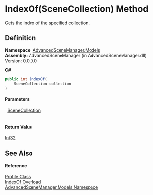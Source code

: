 # IndexOf(SceneCollection) Method


Gets the index of the specified collection.



## Definition
**Namespace:** <a href="N_AdvancedSceneManager_Models">AdvancedSceneManager.Models</a>  
**Assembly:** AdvancedSceneManager (in AdvancedSceneManager.dll) Version: 0.0.0.0

**C#**
``` C#
public int IndexOf(
	SceneCollection collection
)
```



#### Parameters
<dl><dt>  <a href="T_AdvancedSceneManager_Models_SceneCollection">SceneCollection</a></dt><dd> </dd></dl>

#### Return Value
<a href="https://learn.microsoft.com/dotnet/api/system.int32" target="_blank" rel="noopener noreferrer">Int32</a>

## See Also


#### Reference
<a href="T_AdvancedSceneManager_Models_Profile">Profile Class</a>  
<a href="Overload_AdvancedSceneManager_Models_Profile_IndexOf">IndexOf Overload</a>  
<a href="N_AdvancedSceneManager_Models">AdvancedSceneManager.Models Namespace</a>  
